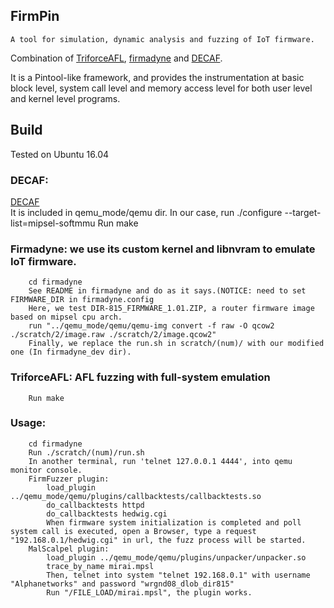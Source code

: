  ## FirmPin

 	A tool for simulation, dynamic analysis and fuzzing of IoT firmware. 
 Combination of [TriforceAFL](https://github.com/nccgroup/TriforceAFL), [firmadyne](https://github.com/firmadyne/firmadyne) and [DECAF](https://github.com/sycurelab/DECAF).
 
 It is a Pintool-like framework,  and provides the instrumentation at basic block level,  system call level and memory access level for both user level and kernel level programs.  

## Build
Tested on Ubuntu 16.04
### DECAF: 
 [DECAF](https://github.com/sycurelab/DECAF)  
		It is included in qemu_mode/qemu dir. 
		In our case, run ./configure --target-list=mipsel-softmmu
		Run make

### Firmadyne: we use its custom kernel and libnvram to emulate IoT firmware. 
		cd firmadyne 
		See README in firmadyne and do as it says.(NOTICE: need to set FIRMWARE_DIR in firmadyne.config
		Here, we test DIR-815_FIRMWARE_1.01.ZIP, a router firmware image based on mipsel cpu arch.
		run "../qemu_mode/qemu/qemu-img convert -f raw -O qcow2 ./scratch/2/image.raw ./scratch/2/image.qcow2"		
		Finally, we replace the run.sh in scratch/(num)/ with our modified one (In firmadyne_dev dir).
		


### TriforceAFL: AFL fuzzing with full-system emulation
		Run make
  


### Usage:
		cd firmadyne
		Run ./scratch/(num)/run.sh 
		In another terminal, run 'telnet 127.0.0.1 4444', into qemu monitor console.
		FirmFuzzer plugin:
			load_plugin ../qemu_mode/qemu/plugins/callbacktests/callbacktests.so
			do_callbacktests httpd
			do_callbacktests hedwig.cgi
			When firmware system initialization is completed and poll system call is executed, open a Browser, type a request "192.168.0.1/hedwig.cgi" in url, the fuzz process will be started.
		MalScalpel plugin:
			load_plugin ../qemu_mode/qemu/plugins/unpacker/unpacker.so
			trace_by_name mirai.mpsl
			Then, telnet into system "telnet 192.168.0.1" with username "Alphanetworks" and password "wrgnd08_dlob_dir815"
			Run "/FILE_LOAD/mirai.mpsl", the plugin works.



